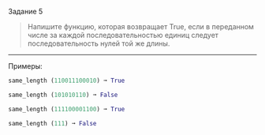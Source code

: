 Задание 5
> Напишите функцию, которая возвращает True, если в переданном числе за каждой последовательностью единиц следует
последовательность нулей той же длины.
___
Примеры:
```python
same_length (110011100010) ➞ True

same_length (101010110) ➞ False

same_length (111100001100) ➞ True

same_length (111) ➞ False
```

